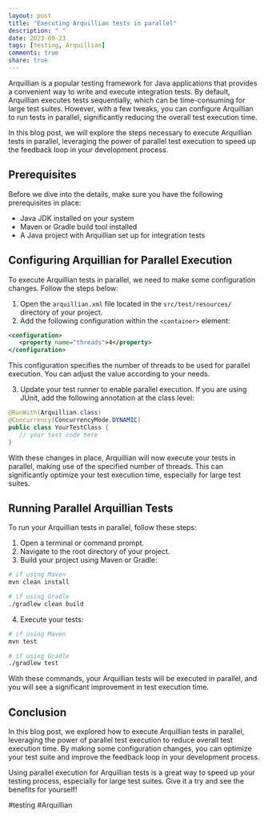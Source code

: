 ```yaml
---
layout: post
title: "Executing Arquillian tests in parallel"
description: " "
date: 2023-09-23
tags: [testing, Arquillian]
comments: true
share: true
---
```


Arquillian is a popular testing framework for Java applications that provides a convenient way to write and execute integration tests. By default, Arquillian executes tests sequentially, which can be time-consuming for large test suites. However, with a few tweaks, you can configure Arquillian to run tests in parallel, significantly reducing the overall test execution time.

In this blog post, we will explore the steps necessary to execute Arquillian tests in parallel, leveraging the power of parallel test execution to speed up the feedback loop in your development process.

## Prerequisites

Before we dive into the details, make sure you have the following prerequisites in place:

- Java JDK installed on your system
- Maven or Gradle build tool installed
- A Java project with Arquillian set up for integration tests

## Configuring Arquillian for Parallel Execution

To execute Arquillian tests in parallel, we need to make some configuration changes. Follow the steps below:

1. Open the `arquillian.xml` file located in the `src/test/resources/` directory of your project.
2. Add the following configuration within the `<container>` element:

```xml
<configuration>
   <property name="threads">4</property>
</configuration>
```

This configuration specifies the number of threads to be used for parallel execution. You can adjust the value according to your needs.

3. Update your test runner to enable parallel execution. If you are using JUnit, add the following annotation at the class level:

```java
@RunWith(Arquillian.class)
@Concurrency(ConcurrencyMode.DYNAMIC)
public class YourTestClass {
   // your test code here
}
```

With these changes in place, Arquillian will now execute your tests in parallel, making use of the specified number of threads. This can significantly optimize your test execution time, especially for large test suites.

## Running Parallel Arquillian Tests

To run your Arquillian tests in parallel, follow these steps:

1. Open a terminal or command prompt.
2. Navigate to the root directory of your project.
3. Build your project using Maven or Gradle:

```bash
# if using Maven
mvn clean install

# if using Gradle
./gradlew clean build
```

4. Execute your tests:

```bash
# if using Maven
mvn test

# if using Gradle
./gradlew test
```

With these commands, your Arquillian tests will be executed in parallel, and you will see a significant improvement in test execution time.

## Conclusion

In this blog post, we explored how to execute Arquillian tests in parallel, leveraging the power of parallel test execution to reduce overall test execution time. By making some configuration changes, you can optimize your test suite and improve the feedback loop in your development process.

Using parallel execution for Arquillian tests is a great way to speed up your testing process, especially for large test suites. Give it a try and see the benefits for yourself!

#testing #Arquillian